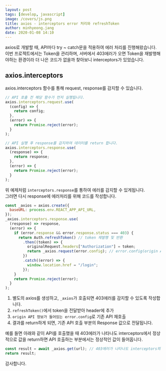 ```yaml
---
layout: post
tags: [develop, javascript]
image: /covers/js.png
title: axios - interceptors error 처리와 refreshToken
author: minhyeong.jang
date: 2020-01-08 14:10
---
```


axios로 개발할 때, API마다 try ~ catch문을 적용하여 에러 처리를 진행해왔습니다.  
이번 프로젝트에서는 Token을 관리하며, 서버에서 403에러가 오면 Token을 재발행해야하는 환경이라 더 나은 코드가 없을까 찾아보니 interceptors가 있었습니다.

## axios.interceptors

axios.interceptors 함수를 통해 request, response를 감지할 수 있습니다.

```js
// API 호출 전 해당 함수가 먼저 실행됩니다.
axios.interceptors.request.use(
  (config) => {
    return config;
  },
  (error) => {
    return Promise.reject(error);
  }
);

// API 실행 후 response를 감지하여 데이터를 return 합니다.
axios.interceptors.response.use(
  (response) => {
    return response;
  },
  (error) => {
    return Promise.reject(error);
  }
);
```

위 예제처럼 `interceptors.response`를 통하여 에러를 감지할 수 있게됩니다.  
그러면 다시 response에 에러처리를 위해 코드를 작성합니다.

```js
const _axios = axios.create({
  baseURL: process.env.REACT_APP_API_URL,
});
_axios.interceptors.response.use(
  (response) => response,
  (error) => {
    if (error.response && error.response.status === 403) {
      return Auth.refreshToken() // token 재발행 및 반환
        .then((token) => {
          originalRequest.headers["Authorization"] = token;
          return _axios.request(error.config); // error.config(origin API 정보)를 다시 요청
        })
        .catch((error) => {
          window.location.href = "/login";
        });
    }
    return Promise.reject(error);
  }
);
```

1. 별도의 axios를 생성하고, `_axios`가 호출되면 403에러를 감지할 수 있도록 작성합니다.
2. `refreshToken()`에서 token을 전달받아 header에 추가
3. `origin API 정보가 들어있는 error.config`로 기존 API 재호출
4. 결과를 return하게 되면, 기존 API 호출 부분의 Response 값으로 전달됩니다.

예를 들면 아래와 같이 API를 호출했을 때 403에러가 나타나도 interceptors에서 정상적으로 값을 return하면 API 호출하는 부분에서는 정상적인 값이 들어옵니다.

```js
const result = await _axios.get(url); // 403에러가 나타나도 interceptors의 return 값을 가져옴
return result;
```

감사합니다.
